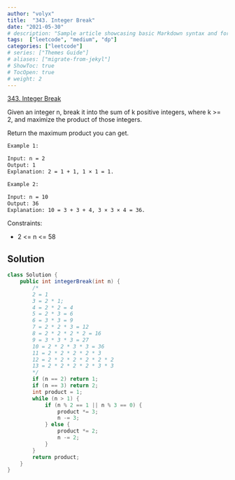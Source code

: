 ```yaml
---
author: "volyx"
title:  "343. Integer Break"
date: "2021-05-30"
# description: "Sample article showcasing basic Markdown syntax and formatting for HTML elements."
tags:  ["leetcode", "medium", "dp"]
categories: ["leetcode"]
# series: ["Themes Guide"]
# aliases: ["migrate-from-jekyl"]
# ShowToc: true
# TocOpen: true
# weight: 2
---
```


[343. Integer Break](https://leetcode.com/problems/integer-break/)

Given an integer n, break it into the sum of k positive integers, where k >= 2, and maximize the product of those integers.

Return the maximum product you can get.

```txt
Example 1:

Input: n = 2
Output: 1
Explanation: 2 = 1 + 1, 1 × 1 = 1.

Example 2:

Input: n = 10
Output: 36
Explanation: 10 = 3 + 3 + 4, 3 × 3 × 4 = 36.
 ```

Constraints:

- 2 <= n <= 58


## Solution

```java
class Solution {
    public int integerBreak(int n) {
        /*
        2 = 1
        3 = 2 * 1;
        4 = 2 * 2 = 4
        5 = 2 * 3 = 6
        6 = 3 * 3 = 9
        7 = 2 * 2 * 3 = 12
        8 = 2 * 2 * 2 * 2 = 16
        9 = 3 * 3 * 3 = 27
        10 = 2 * 2 * 3 * 3 = 36
        11 = 2 * 2 * 2 * 2 * 3
        12 = 2 * 2 * 2 * 2 * 2 * 2
        13 = 2 * 2 * 2 * 2 * 3 * 3
        */
        if (n == 2) return 1;
        if (n == 3) return 2;
        int product = 1;
        while (n > 1) {
            if (n % 2 == 1 || n % 3 == 0) {
                product *= 3;
                n -= 3;
            } else {
                product *= 2;
                n -= 2;
            }
        }
        return product;
    }
}
```
